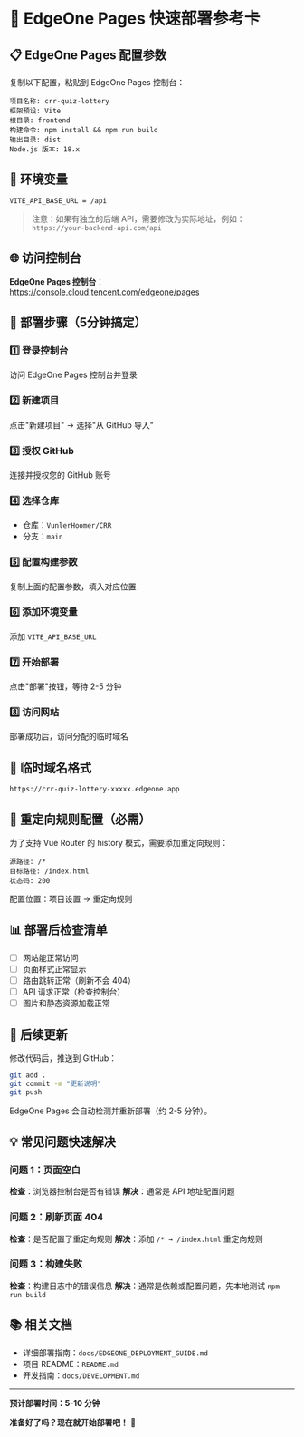 # 🚀 EdgeOne Pages 快速部署参考卡

## 📋 EdgeOne Pages 配置参数

复制以下配置，粘贴到 EdgeOne Pages 控制台：

```
项目名称: crr-quiz-lottery
框架预设: Vite
根目录: frontend
构建命令: npm install && npm run build
输出目录: dist
Node.js 版本: 18.x
```

## 🔧 环境变量

```
VITE_API_BASE_URL = /api
```

> 注意：如果有独立的后端 API，需要修改为实际地址，例如：
> `https://your-backend-api.com/api`

## 🌐 访问控制台

**EdgeOne Pages 控制台**：
https://console.cloud.tencent.com/edgeone/pages

## 📝 部署步骤（5分钟搞定）

### 1️⃣ 登录控制台
访问 EdgeOne Pages 控制台并登录

### 2️⃣ 新建项目
点击"新建项目" → 选择"从 GitHub 导入"

### 3️⃣ 授权 GitHub
连接并授权您的 GitHub 账号

### 4️⃣ 选择仓库
- 仓库：`VunlerHoomer/CRR`
- 分支：`main`

### 5️⃣ 配置构建参数
复制上面的配置参数，填入对应位置

### 6️⃣ 添加环境变量
添加 `VITE_API_BASE_URL`

### 7️⃣ 开始部署
点击"部署"按钮，等待 2-5 分钟

### 8️⃣ 访问网站
部署成功后，访问分配的临时域名

## 🔗 临时域名格式

```
https://crr-quiz-lottery-xxxxx.edgeone.app
```

## 🎯 重定向规则配置（必需）

为了支持 Vue Router 的 history 模式，需要添加重定向规则：

```
源路径: /*
目标路径: /index.html
状态码: 200
```

配置位置：项目设置 → 重定向规则

## 📊 部署后检查清单

- [ ] 网站能正常访问
- [ ] 页面样式正常显示
- [ ] 路由跳转正常（刷新不会 404）
- [ ] API 请求正常（检查控制台）
- [ ] 图片和静态资源加载正常

## 🔄 后续更新

修改代码后，推送到 GitHub：

```bash
git add .
git commit -m "更新说明"
git push
```

EdgeOne Pages 会自动检测并重新部署（约 2-5 分钟）。

## 💡 常见问题快速解决

### 问题 1：页面空白
**检查**：浏览器控制台是否有错误
**解决**：通常是 API 地址配置问题

### 问题 2：刷新页面 404
**检查**：是否配置了重定向规则
**解决**：添加 `/* → /index.html` 重定向规则

### 问题 3：构建失败
**检查**：构建日志中的错误信息
**解决**：通常是依赖或配置问题，先本地测试 `npm run build`

## 📚 相关文档

- 详细部署指南：`docs/EDGEONE_DEPLOYMENT_GUIDE.md`
- 项目 README：`README.md`
- 开发指南：`docs/DEVELOPMENT.md`

---

**预计部署时间：5-10 分钟**

**准备好了吗？现在就开始部署吧！** 🎉

